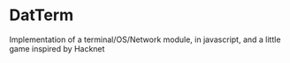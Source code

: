 # DatTerm
Implementation of a terminal/OS/Network module, in javascript, and a little game inspired by Hacknet
